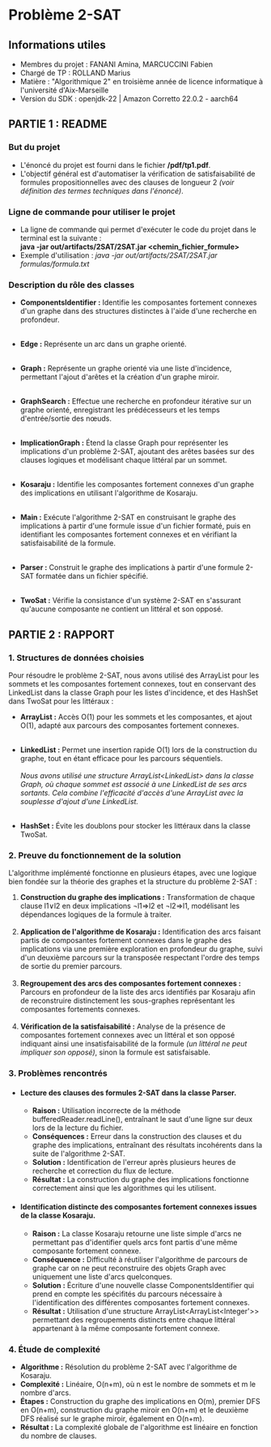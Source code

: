 # Problème 2-SAT

## Informations utiles
- Membres du projet : FANANI Amina, MARCUCCINI Fabien 
- Chargé de TP : ROLLAND Marius
- Matière : "Algorithmique 2" en troisième année de licence informatique à l'université d'Aix-Marseille
- Version du SDK : openjdk-22 | Amazon Corretto 22.0.2 - aarch64


## PARTIE 1 : README

### But du projet
- L'énoncé du projet est fourni dans le fichier **/pdf/tp1.pdf**. <br>
- L'objectif général est d'automatiser la vérification de satisfaisabilité de formules propositionnelles avec des clauses de longueur 2 *(voir définition des termes techniques dans l'énoncé)*.

### Ligne de commande pour utiliser le projet
- La ligne de commande qui permet d'exécuter le code du projet dans le terminal est la suivante :<br>
**java -jar out/artifacts/2SAT/2SAT.jar <chemin_fichier_formule>**<br>
- Exemple d'utilisation : *java -jar out/artifacts/2SAT/2SAT.jar formulas/formula.txt*<br>

### Description du rôle des classes

- **ComponentsIdentifier :** Identifie les composantes fortement connexes d'un graphe dans des structures distinctes à l'aide d'une recherche en profondeur. <br><br>

- **Edge :** Représente un arc dans un graphe orienté.<br><br>

- **Graph :** Représente un graphe orienté via une liste d'incidence, permettant l'ajout d'arêtes et la création d'un graphe miroir.<br><br>

- **GraphSearch :** Effectue une recherche en profondeur itérative sur un graphe orienté, enregistrant les prédécesseurs et les temps d'entrée/sortie des nœuds.<br><br>

- **ImplicationGraph :** Étend la classe Graph pour représenter les implications d'un problème 2-SAT, ajoutant des arêtes basées sur des clauses logiques et modélisant chaque littéral par un sommet.<br><br>

- **Kosaraju :** Identifie les composantes fortement connexes d'un graphe des implications en utilisant l'algorithme de Kosaraju.<br><br>

- **Main :** Exécute l'algorithme 2-SAT en construisant le graphe des implications à partir d'une formule issue d'un fichier formaté, puis en identifiant les composantes fortement connexes et en vérifiant la satisfaisabilité de la formule.<br><br>

- **Parser :** Construit le graphe des implications à partir d'une formule 2-SAT formatée dans un fichier spécifié.<br><br>

- **TwoSat :** Vérifie la consistance d'un système 2-SAT en s'assurant qu'aucune composante ne contient un littéral et son opposé.


## PARTIE 2 : RAPPORT

### 1. Structures de données choisies
Pour résoudre le problème 2-SAT, nous avons utilisé des ArrayList pour les sommets et les composantes fortement connexes, tout en conservant des LinkedList dans la classe Graph pour les listes d'incidence, et des HashSet dans TwoSat pour les littéraux :<br>

- **ArrayList :** Accès O(1) pour les sommets et les composantes, et ajout O(1), adapté aux parcours des composantes fortement connexes.<br><br>

- **LinkedList :** Permet une insertion rapide O(1) lors de la construction du graphe, tout en étant efficace pour les parcours séquentiels.<br><br>
*Nous avons utilisé une structure ArrayList<LinkedList<Edge>> dans la classe Graph, où chaque sommet est associé à une LinkedList de ses arcs sortants. Cela combine l'efficacité d'accès d'une ArrayList avec la souplesse d'ajout d'une LinkedList.*<br><br>

- **HashSet :** Évite les doublons pour stocker les littéraux dans la classe TwoSat.<br>

### 2. Preuve du fonctionnement de la solution
L'algorithme implémenté fonctionne en plusieurs étapes, avec une logique bien fondée sur la théorie des graphes et la structure du problème 2-SAT :<br>
1. **Construction du graphe des implications :** Transformation de chaque clause l1∨l2 en deux implications ¬l1⇒l2 et ¬l2⇒l1, modélisant les dépendances logiques de la formule à traiter.<br><br>
2. **Application de l'algorithme de Kosaraju :** Identification des arcs faisant partis de composantes fortement connexes dans le graphe des implications via une première exploration en profondeur du graphe, suivi d'un deuxième parcours sur la transposée respectant l'ordre des temps de sortie du premier parcours.<br><br>
3. **Regroupement des arcs des composantes fortement connexes :** Parcours en profondeur de la liste des arcs identifiés par Kosaraju afin de reconstruire distinctement les sous-graphes  représentant les composantes fortements connexes.<br><br>
4. **Vérification de la satisfaisabilité :** Analyse de la présence de composantes fortement connexes avec un littéral et son opposé indiquant ainsi une insatisfaisabilité de la formule *(un littéral ne peut impliquer son opposé)*, sinon la formule est satisfaisable.<br>

### 3. Problèmes rencontrés

- #### Lecture des clauses des formules 2-SAT dans la classe Parser.
  - **Raison :** Utilisation incorrecte de la méthode bufferedReader.readLine(), entraînant le saut d'une ligne sur deux lors de la lecture du fichier.<br>
  - **Conséquences :** Erreur dans la construction des clauses et du graphe des implications, entraînant des résultats incohérents dans la suite de l'algorithme 2-SAT.<br>
  - **Solution :** Identification de l'erreur après plusieurs heures de recherche et correction du flux de lecture.<br>
  - **Résultat :** La construction du graphe des implications fonctionne correctement ainsi que les algorithmes qui les utilisent.<br>

- #### Identification distincte des composantes fortement connexes issues de la classe Kosaraju.
  - **Raison :** La classe Kosaraju retourne une liste simple d'arcs ne permettant pas d'identifier quels arcs font partis d'une même composante fortement connexe.
  - **Conséquence :** Difficulté à réutiliser l'algorithme de parcours de graphe car on ne peut reconstruire des objets Graph avec uniquement une liste d'arcs quelconques.
  - **Solution :** Écriture d'une nouvelle classe ComponentsIdentifier qui prend en compte les spécifités du parcours nécessaire à l'identification des différentes composantes fortement connexes.
  - **Résultat :** Utilisation d'une structure ArrayList<ArrayList<Integer'>> permettant des regroupements distincts entre chaque littéral appartenant à la même composante fortement connexe.

### 4. Étude de complexité
* **Algorithme :** Résolution du problème 2-SAT avec l'algorithme de Kosaraju.<br>
* **Complexité :** Linéaire, O(n+m), où n est le nombre de sommets et m le nombre d'arcs.<br>
* **Étapes :** Construction du graphe des implications en O(m), premier DFS en O(n+m), construction du graphe miroir en O(n+m) et le deuxième DFS réalisé sur le graphe miroir, également en O(n+m).<br>
* **Résultat :** La complexité globale de l'algorithme est linéaire en fonction du nombre de clauses.<br>

